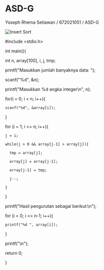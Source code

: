 # ASD-G
Yoseph Rhema Setiawan / 672021051 / ASD-G

![Insert Sort](https://user-images.githubusercontent.com/98729975/156887544-050f7cef-8b62-440c-a2a3-678c002e646c.png)

#include <stdio.h>

int main(){

  int n, array[100], i, j, tmp;
  
  printf("Masukkan jumlah banyaknya data: ");
  
  scanf("%d", &n);
  
  printf("Masukkan %d angka integer\n", n);
  
  for(i = 0; i < n; i++){
  
    scanf("%d", &array[i]);
    
  }
  
  for (i = 1; i <= n; i++){
  
    j = i;
    
    while(j > 0 && array[j-1] > array[j]){
    
      tmp = array[j];
      
      array[j] = array[j-1];
      
      array[j-1] = tmp;
      
      j--;
      
    }
    
  }
  
  printf("Hasil pengurutan sebagai berikut:\n");
  
  for (i = 0; i <= n-1; i++){
  
    printf("%d ", array[i]);
    
  }
  
  printf("\n");
  
  return 0;
  
}
